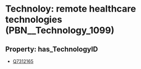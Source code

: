 # Technoloy: __remote healthcare technologies__ (PBN__Technology_1099)

## Property: has_TechnologyID

* [Q7312165](Q7312165)

